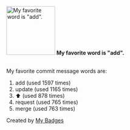 <img src="https://my-badges.github.io/my-badges/favorite-word.png" alt="My favorite word is &quot;add&quot;." title="My favorite word is &quot;add&quot;." width="128">
<strong>My favorite word is &quot;add&quot;.</strong>
<br><br>

My favorite commit message words are:

1. add (used 1597 times)
2. update (used 1165 times)
3. :arrow_up: (used 878 times)
4. request (used 765 times)
5. merge (used 763 times)


Created by <a href="https://github.com/my-badges/my-badges">My Badges</a>
